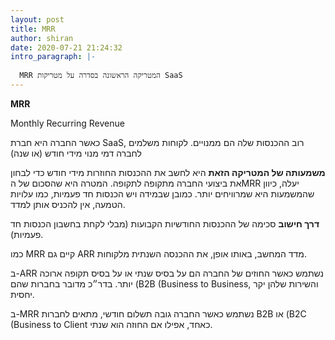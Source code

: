 ```yaml
---
layout: post
title: MRR
author: shiran
date: 2020-07-21 21:24:32
intro_paragraph: |-
  
  MRR המטריקה הראשונה בסדרה על מטריקות SaaS
---
```

**MRR** <br>

Monthly Recurring Revenue

כאשר החברה היא חברת SaaS, רוב ההכנסות שלה הם ממנויים. לקוחות משלמים לחברה דמי מנוי מידי חודש (או שנה)

**משמעותה של המטריקה הזאת** היא לחשב את ההכנסות החוזרות מידי חודש
כדי לבחון את ביצועי החברה מתקופה לתקופה.
המטרה היא שהסכום של הMRR יעלה, כיוון שהמשמעות היא שמרוויחים יותר.
כמובן שבמידה ויש הכנסות חד פעמיות, כמו עלויות הטמעה, אין להכניס אותן למדד.

**דרך חישוב**
סכימה של ההכנסות החודשיות הקבועות (מבלי לקחת בחשבון הכנסות חד פעמיות).

כמו MRR קיים גם ARR מדד המחשב, באותו אופן, את ההכנסה השנתית מלקוחות.

ב-ARR נשתמש כאשר החוזים של החברה הם על בסיס שנתי או על בסיס תקופה ארוכה יותר. בדר״כ מדובר בחברות שהם (B2B (Business to Business, והשירות שלהן יקר יחסית.

ב-MRR נשתמש כאשר החברה גובה תשלום חודשי, מתאים לחברות B2B או (B2C (Business to Client כאחד, אפילו אם החוזה הוא שנתי. 

